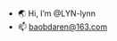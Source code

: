 - 🌏 Hi, I’m @LYN-lynn
- 📫 baobdaren@163.com

<!---
LYN-lynn/LYN-lynn is a ✨ special ✨ repository because its `README.md` (this file) appears on your GitHub profile.
You can click the Preview link to take a look at your changes.
--->
